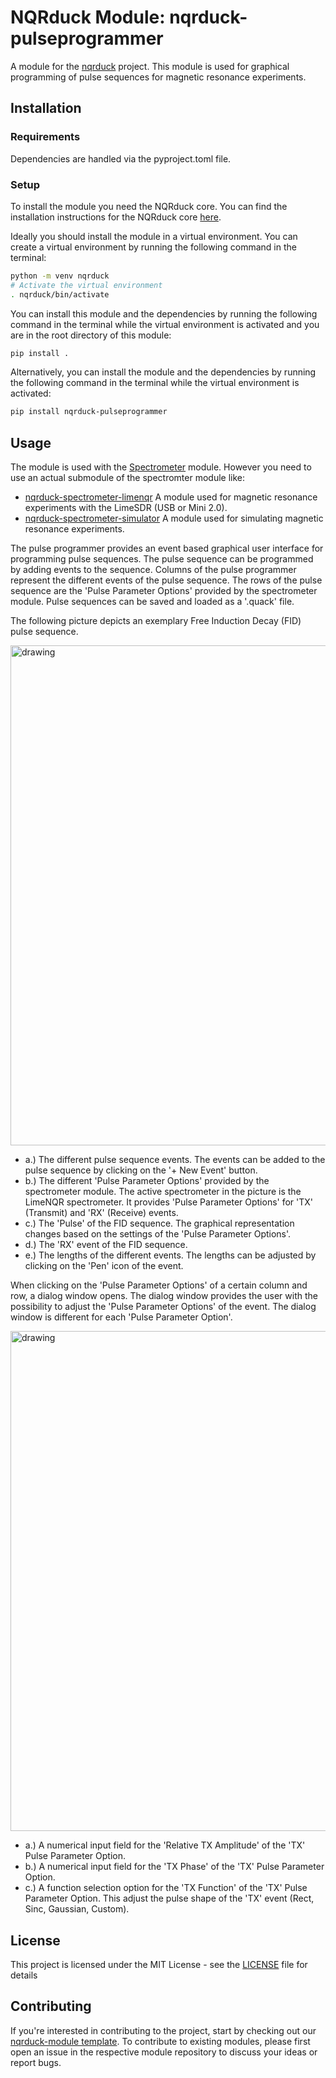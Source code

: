 # NQRduck Module: nqrduck-pulseprogrammer

A module for the [nqrduck](https://github.com/nqrduck/nqrduck) project. This module is used for graphical programming of pulse sequences for magnetic resonance experiments.

## Installation

### Requirements
Dependencies are handled via the pyproject.toml file.

### Setup
To install the module you need the NQRduck core. You can find the installation instructions for the NQRduck core [here](https://github.com/nqrduck/nqrduck).

Ideally you should install the module in a virtual environment. You can create a virtual environment by running the following command in the terminal:
```bash
python -m venv nqrduck
# Activate the virtual environment
. nqrduck/bin/activate
```

You can install this module and the dependencies by running the following command in the terminal while the virtual environment is activated and you are in the root directory of this module:
```bash
pip install .
```

Alternatively, you can install the module and the dependencies by running the following command in the terminal while the virtual environment is activated:
```bash
pip install nqrduck-pulseprogrammer
```

## Usage
The module is used with the [Spectrometer](https://github.com/nqrduck/nqrduck-spectrometer) module. However you need to use an actual submodule of the spectromter module like:

- [nqrduck-spectrometer-limenqr](https://github.com/nqrduck/nqrduck-spectrometer-limenqr) A module used for magnetic resonance experiments with the LimeSDR (USB or Mini 2.0).
- [nqrduck-spectrometer-simulator](https://github.com/nqrduck/nqrduck-spectrometer-simulator) A module used for simulating magnetic resonance experiments.

The pulse programmer provides an event based graphical user interface for programming pulse sequences. The pulse sequence can be programmed by adding events to the sequence. Columns of the pulse programmer represent the different events of the pulse sequence. The rows of the pulse sequence are the 'Pulse Parameter Options' provided by the spectrometer module. Pulse sequences can be saved and loaded as a '.quack' file.

The following picture depicts an exemplary Free Induction Decay (FID) pulse sequence.

<img src="https://raw.githubusercontent.com/nqrduck/nqrduck-pulseprogrammer/303884b034dadc6d88ee8160b4870af64b15a7b7/docs/img/pulseprogrammer_labeled.png" alt="drawing" width="800">

- a.) The different pulse sequence events. The events can be added to the pulse sequence by clicking on the '+ New Event' button.
- b.) The different 'Pulse Parameter Options' provided by the spectrometer module. The active spectrometer in the picture is the LimeNQR spectrometer. It provides 'Pulse Parameter Options' for 'TX' (Transmit) and 'RX' (Receive) events.
- c.) The 'Pulse' of the FID sequence. The graphical representation changes based on the settings of the 'Pulse Parameter Options'.
- d.) The 'RX' event of the FID sequence.
- e.) The lengths of the different events. The lengths can be adjusted by clicking on the 'Pen' icon of the event.

When clicking on the 'Pulse Parameter Options' of a certain column and row, a dialog window opens. The dialog window provides the user with the possibility to adjust the 'Pulse Parameter Options' of the event. The dialog window is different for each 'Pulse Parameter Option'.

<img src="https://raw.githubusercontent.com/nqrduck/nqrduck-pulseprogrammer/303884b034dadc6d88ee8160b4870af64b15a7b7/docs/img/pulseprogrammer_tx_labeled.png" alt="drawing" width="800">

- a.) A numerical input field for the 'Relative TX Amplitude' of the 'TX' Pulse Parameter Option.
- b.) A numerical input field for the 'TX Phase' of the 'TX' Pulse Parameter Option.
- c.) A function selection option for the 'TX Function' of the 'TX' Pulse Parameter Option. This adjust the pulse shape of the 'TX' event (Rect, Sinc, Gaussian, Custom).

## License
This project is licensed under the MIT License - see the [LICENSE](LICENSE) file for details

## Contributing
If you're interested in contributing to the project, start by checking out our [nqrduck-module template](https://github.com/nqrduck/nqrduck-module). To contribute to existing modules, please first open an issue in the respective module repository to discuss your ideas or report bugs.
